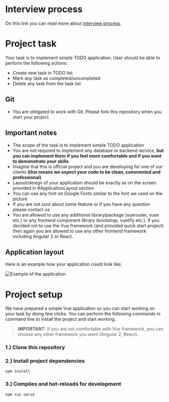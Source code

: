 # Interview process
On this link you can read more about [interview process](https://github.com/iS2Consulting/interview-task/blob/main/README2.md).

# Project task

Your task is to implement simple TODO application. User should be able to perform the following actions: 

* Create new task in TODO list
* Mark any task as completed/uncompleted
* Delete any task from the task list

## Git
* You are obligated to work with Git. Please fork this repository when you start your project.

## Important notes

* The scope of the task is to implement simple TODO application
* You are not required to implement any database or backend service, **but you can implement them if you feel more comfortable and if you want to demonstrate your skills**
* Imagine that this is official project and you are developing for one of our clients **(this means we expect your code to be clean, commented and professional)**
* Layout/design of your application should be exactly as on the screen provided in #ApplicationLayout section
* You can use any font on Google Fonts similar to the font we used on the picture
* If you are not sure about some feature or if you have any question please contact us
* You are allowed to use any additional library/package (vuerouter, vuex etc.) or any frontend component library (bootstrap, vuetify etc.). If you decided not to use the Vue framework (and provided quick start project) then again you are allowed to use any other frontend framework including Angular 2 or React.


## Application layout

Here is an example how your application could look like.

![Example of the application](https://github.com/iS2Consulting/interview-task/blob/main/app-example.png)


# Project setup

We have prepared a simple Vue application so you can start working on your task by doing few clicks. You can perform the following commands in command line to install the project and start working.

> ***IMPORTANT***: If you are not comfortable with Vue framework, you can choose any other framework you want (Angular 2, React). 

### 1.) Clone this repository

### 2.) Install project dependencies
```
npm install
```

### 3.) Compiles and hot-reloads for development
```
npm run serve
```
